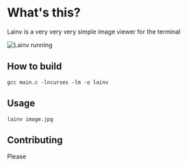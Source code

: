 <h1> What's this? </h1>

Lainv is a very very very simple image viewer for the terminal

![Lainv running](https://i.imgur.com/GEkSpNv.png)

<h2> How to build </h2>

```
gcc main.c -lncurses -lm -o lainv
```

<h2> Usage </h2>

```
lainv image.jpg
```

<h2> Contributing </h2>

Please
